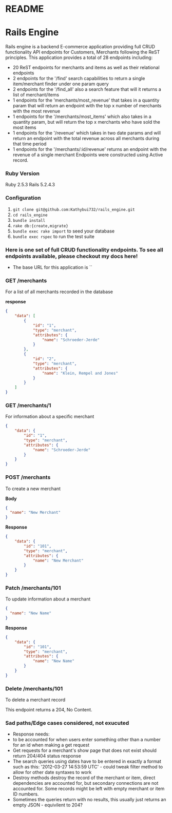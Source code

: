 # README

# Rails Engine
Rails engine is a backend E-commerce application providing full CRUD functionality API endpoints for Customers, Merchants following the ReST principles. This application provides a total of 28 endpoints including:
  - 20 ReST endpoints for merchants and items as well as their relational endpoints
  - 2 endpoints for the '/find' search capabilities to return a single item/merchant finder under one param query
  - 2 endpoints for the '/find_all' also a search feature that will it returns a list of merchant/items
  - 1 endpoints for the 'merchants/most_revenue' that takes in a quantity param that will return an endpoint with the top x number of merchants with the most revenue
  - 1 endpoints for the '/merchants/most_items' which also takes in a quantity param, but will return the top x merchants who have sold the most items
  - 1 endpoints for the '/revenue' which takes in two date params and will return an endpoint with the total revenue across all merchants during that time period
  - 1 endpoints for the '/merchants/:id/revenue' returns an endpoint with the revenue of a single merchant
  Endpoints were constructed using Active record. 
  
 ### Ruby Version
 Ruby 2.5.3
 Rails 5.2.4.3
 
 ### Configuration
1. `git clone git@github.com:Kathybui732/rails_engine.git`
2. `cd rails_engine`
3. `bundle install`
4. `rake db:{create,migrate}`
5. `bundle exec rake import` to seed your database
6. `bundle exec rspec` to run the test suite

### Here is one set of full CRUD functionality endpoints. To see all endpoints available, please checkout my docs here!
- The base URL for this application is ``

### GET /merchants
For a list of all merchants recorded in the database

**response**
```json
{
    "data": [
        {
            "id": "1",
            "type": "merchant",
            "attributes": {
                "name": "Schroeder-Jerde"
            }
        },
        {
            "id": "2",
            "type": "merchant",
            "attributes": {
                "name": "Klein, Rempel and Jones"
            }
        }
    ]
}
```

### GET /merchants/1
For information about a specific merchant

```json
{
    "data": {
        "id": "1",
        "type": "merchant",
        "attributes": {
            "name": "Schroeder-Jerde"
        }
    }
}
```

### POST /merchants
To create a new merchant

**Body**
```json
{
  "name": "New Merchant"
}
```

**Response**
```json
{
    "data": {
        "id": "101",
        "type": "merchant",
        "attributes": {
            "name": "New Merchant"
        }
    }
}
```

### Patch /merchants/101
To update information about a merchant

```json
{
  "name": "New Name"
}
```

**Response**
```json
{
    "data": {
        "id": "101",
        "type": "merchant",
        "attributes": {
            "name": "New Name"
        }
    }
}
```

### Delete /merchants/101
To delete a merchant record

This endpoint returns a 204, No Content.


### Sad paths/Edge cases considered, not exucuted
- Response needs: 
- to be accounted for when users enter something other than a number for an id when making a get request
- Get requests for a merchant's show page that does not exist should return 204/404 status response
- The search queries using dates have to be entered in exactly a format such as this: '2012-03-27 14:53:59 UTC' - could tweak filter method to allow for other date syntaxes to work
- Destroy methods destroy the record of the merchant or item, direct dependencies are accounted for, but secondary connections are not accounted for. Some records might be left with empty merchant or item ID numbers.
- Sometimes the queries return with no results, this usually just returns an empty JSON - equivilent to 204?

